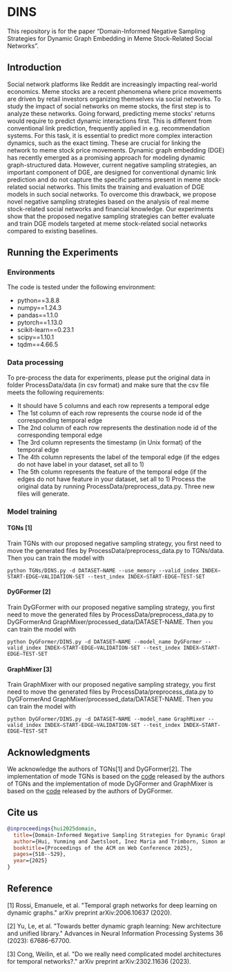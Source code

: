 # DINS
This repository is for the paper “Domain-Informed Negative Sampling Strategies for Dynamic Graph Embedding in Meme Stock-Related Social Networks”.
## Introduction
Social network platforms like Reddit are increasingly impacting real-world economics. Meme stocks are a recent phenomena where price movements are driven by retail investors organizing themselves via social networks. To study the impact of social networks on meme stocks, the first step is to analyze these networks. Going forward, predicting meme stocks' returns would require to predict dynamic interactions first. This is different from conventional link prediction, frequently applied in e.g. recommendation systems. For this task, it is essential to predict more complex interaction dynamics, such as the exact timing. These are crucial for linking the network to meme stock price movements. Dynamic graph embedding (DGE) has recently emerged as a promising approach for modeling dynamic graph-structured data. However, current negative sampling strategies, an important component of DGE, are designed for conventional dynamic link prediction and do not capture the specific patterns present in meme stock-related social networks. This limits the training and evaluation of DGE models in such social networks. To overcome this drawback, we propose novel negative sampling strategies based on the analysis of real meme stock-related social networks and financial knowledge. Our experiments show that the proposed negative sampling strategies can better evaluate and train DGE models targeted at meme stock-related social networks compared to existing baselines.
## Running the Experiments
### Environments
The code is tested under the following environment:
- python==3.8.8
- numpy==1.24.3
- pandas==1.1.0
- pytorch==1.13.0
- scikit-learn==0.23.1
- scipy==1.10.1
- tqdm==4.66.5 
### Data processing
To pre-process the data for experiments, please put the original data in folder ProcessData/data (in csv format) and make sure that the csv file meets the following requirements: 
- It should have 5 columns and each row represents a temporal edge
- The 1st column of each row represents the course node id of the corresponding temporal edge
- The 2nd column of each row represents the destination node id of the corresponding temporal edge
- The 3rd column represents the timestamp (in Unix format) of the temporal edge
- The 4th column represents the label of the temporal edge (if the edges do not have label in your dataset, set all to 1)
- The 5th column represents the feature of the temporal edge (if the edges do not have feature in your dataset, set all to 1)
Process the original data by running ProcessData/preprocess_data.py. Three new files will generate.

### Model training
#### TGNs [1]
Train TGNs with our proposed negative sampling strategy, you first need to move the generated files by ProcessData/preprocess_data.py to TGNs/data. Then you can train the model with
```{bash}
python TGNs/DINS.py -d DATASET—NAME --use_memory --valid_index INDEX—START-EDGE—VALIDATION-SET --test_index INDEX—START-EDGE—TEST-SET
```

#### DyGFormer [2]
Train DyGFormer with our proposed negative sampling strategy, you first need to move the generated files by ProcessData/preprocess_data.py to DyGFormerAnd GraphMixer/processed_data/DATASET-NAME. Then you can train the model with
```{bash}
python DyGFormer/DINS.py -d DATASET—NAME --model_name DyGFormer --valid_index INDEX—START-EDGE—VALIDATION-SET --test_index INDEX—START-EDGE—TEST-SET
```

#### GraphMixer [3]
Train GraphMixer with our proposed negative sampling strategy, you first need to move the generated files by ProcessData/preprocess_data.py to DyGFormerAnd GraphMixer/processed_data/DATASET-NAME. Then you can train the model with
```{bash}
python DyGFormer/DINS.py -d DATASET—NAME --model_name GraphMixer --valid_index INDEX—START-EDGE—VALIDATION-SET --test_index INDEX—START-EDGE—TEST-SET
```

## Acknowledgments
We acknowledge the authors of TGNs[1] and DyGFormer[2]. The implementation of mode TGNs is based on the [code](https://github.com/twitter-research/tgn) released by the authors of TGNs and the implementation of mode DyGFormer and GraphMixer is based on the [code](https://github.com/yule-BUAA/DyGLib) released by the authors of DyGFormer.

## Cite us
```bibtex
@inproceedings{hui2025domain,
  title={Domain-Informed Negative Sampling Strategies for Dynamic Graph Embedding in Meme Stock-Related Social Networks},
  author={Hui, Yunming and Zwetsloot, Inez Maria and Trimborn, Simon and Rudinac, Stevan},
  booktitle={Proceedings of the ACM on Web Conference 2025},
  pages={518--529},
  year={2025}
}
```

## Reference
[1] Rossi, Emanuele, et al. "Temporal graph networks for deep learning on dynamic graphs." arXiv preprint arXiv:2006.10637 (2020).

[2] Yu, Le, et al. "Towards better dynamic graph learning: New architecture and unified library." Advances in Neural Information Processing Systems 36 (2023): 67686-67700.

[3] Cong, Weilin, et al. "Do we really need complicated model architectures for temporal networks?." arXiv preprint arXiv:2302.11636 (2023).
